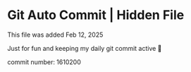 # Git Auto Commit | Hidden File

This file was added Feb 12, 2025

Just for fun and keeping my daily git commit active 🤪

commit number: 1610200
